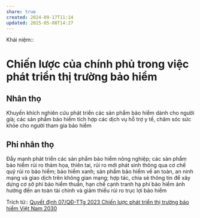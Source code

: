 ```yaml
---
share: true
created: 2024-09-17T11:14
updated: 2025-05-08T14:27
---
```

Khái niệm:: 
# Chiến lược của chính phủ trong việc phát triển thị trường bảo hiểm
## Nhân thọ
Khuyến khích nghiên cứu phát triển các sản phẩm bảo hiểm dành cho người già; các sản phẩm bảo hiểm tích hợp các dịch vụ hỗ trợ y tế, chăm sóc sức khỏe cho người tham gia bảo hiểm

## Phi nhân thọ
Đẩy mạnh phát triển các sản phẩm bảo hiểm nông nghiệp; các sản phẩm bảo hiểm rủi ro thảm họa, thiên tai, rủi ro mới phát sinh thông qua cơ chế quỹ rủi ro bảo hiểm; bảo hiểm xanh; sản phẩm bảo hiểm về an toàn, an ninh mạng và giao dịch trên không gian mạng; hợp tác, chia sẻ thông tin để xây dựng cơ sở phí bảo hiểm thuần, hạn chế cạnh tranh hạ phí bảo hiểm ảnh hưởng đến an toàn tài chính và giảm thiểu rủi ro trục lợi bảo hiểm 

Trích từ:: [Quyết định 07/QĐ-TTg 2023 Chiến lược phát triển thị trường bảo hiểm Việt Nam 2030](https://thuvienphapluat.vn/van-ban/Bao-hiem/Quyet-dinh-07-QD-TTg-2023-Chien-luoc-phat-trien-thi-truong-bao-hiem-Viet-Nam-2030-549116.aspx)